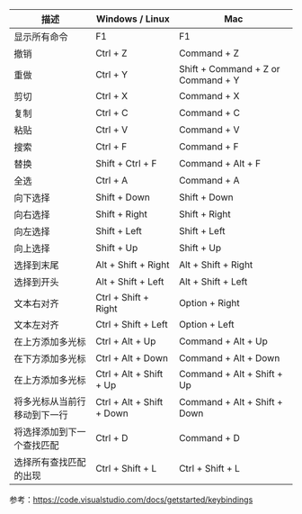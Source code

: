 | 描述                         | Windows / Linux           | Mac                                |
| ---------------------------- | ------------------------- | ---------------------------------- |
| 显示所有命令                 | F1                        | F1                                 |
| 撤销                         | Ctrl + Z                  | Command + Z                        |
| 重做                         | Ctrl + Y                  | Shift + Command + Z or Command + Y |
| 剪切                         | Ctrl + X                  | Command + X                        |
| 复制                         | Ctrl + C                  | Command + C                        |
| 粘贴                         | Ctrl + V                  | Command + V                        |
| 搜索                         | Ctrl + F                  | Command + F                        |
| 替换                         | Shift + Ctrl + F          | Command + Alt + F                  |
| 全选                         | Ctrl + A                  | Command + A                        |
| 向下选择                     | Shift + Down              | Shift + Down                       |
| 向右选择                     | Shift + Right             | Shift + Right                      |
| 向左选择                     | Shift + Left              | Shift + Left                       |
| 向上选择                     | Shift + Up                | Shift + Up                         |
| 选择到末尾                   | Alt + Shift + Right       | Alt + Shift + Right                |
| 选择到开头                   | Alt + Shift + Left        | Alt + Shift + Left                 |
| 文本右对齐                   | Ctrl + Shift + Right      | Option + Right                     |
| 文本左对齐                   | Ctrl + Shift + Left       | Option + Left                      |
| 在上方添加多光标             | Ctrl + Alt + Up           | Command + Alt + Up                 |
| 在下方添加多光标             | Ctrl + Alt + Down         | Command + Alt + Down               |
| 在上方添加多光标             | Ctrl + Alt + Shift + Up   | Command + Alt + Shift + Up         |
| 将多光标从当前行移动到下一行 | Ctrl + Alt + Shift + Down | Command + Alt + Shift + Down       |
| 将选择添加到下一个查找匹配   | Ctrl + D                  | Command + D                        |
| 选择所有查找匹配的出现       | Ctrl + Shift + L          | Ctrl + Shift + L                   |

参考：<https://code.visualstudio.com/docs/getstarted/keybindings>
